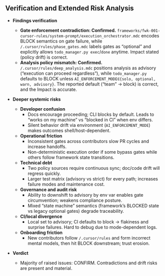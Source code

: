 ## Verification and Extended Risk Analysis

- **Findings verification**
  - **Gate enforcement contradiction: Confirmed.** `frameworks/fwk-001-cursor-rules/system-prompt/execution_orchestrator.mdc` encodes BLOCK semantics on gate failure, while `/.cursor/rules/phase_gates.mdc` labels gates as “optional” and explicitly allows `todo_manager.py exec`/`done` anytime. Impact stated (policy drift) is correct.
  - **Analysis policy mismatch: Confirmed.** `/.cursor/rules/deep_analysis.mdc` positions analysis as advisory (“execution can proceed regardless”), while `todo_manager.py` defaults to BLOCK unless `AI_ENFORCEMENT_MODE∈{solo, optional, warn, advisory}`. The reported default (“team” → block) is correct, and the Impact is accurate.

- **Deeper systemic risks**
  - **Developer confusion**
    - Docs encourage proceeding; CLI blocks by default. Leads to “works on my machine” vs “blocked in CI” when env differs.
    - Silent behavior drift via environment (`AI_ENFORCEMENT_MODE`) makes outcomes shell/host-dependent.
  - **Operational friction**
    - Inconsistent gates across contributors slow PR cycles and increase handoffs.
    - Non-deterministic execution order if some bypass gates while others follow framework state transitions.
  - **Technical debt**
    - Two policy sources require continuous sync; doc/code drift will regress quickly.
    - Larger test matrix (advisory vs strict) for every path; increases failure modes and maintenance cost.
  - **Governance and audit risk**
    - Ability to downshift to advisory by env var enables gate circumvention; weakens compliance posture.
    - Mixed “state machine” semantics (framework’s BLOCKED state vs legacy optional gates) degrade traceability.
  - **CI/local divergence**
    - Local set to advisory; CI defaults to block → flakiness and surprise failures. Hard to debug due to mode-dependent logs.
  - **Onboarding friction**
    - New contributors follow `/.cursor/rules` and form incorrect mental models, then hit BLOCK downstream; trust erosion.

- **Verdict**
  - Majority of raised issues: CONFIRM. Contradictions and drift risks are present and material.
